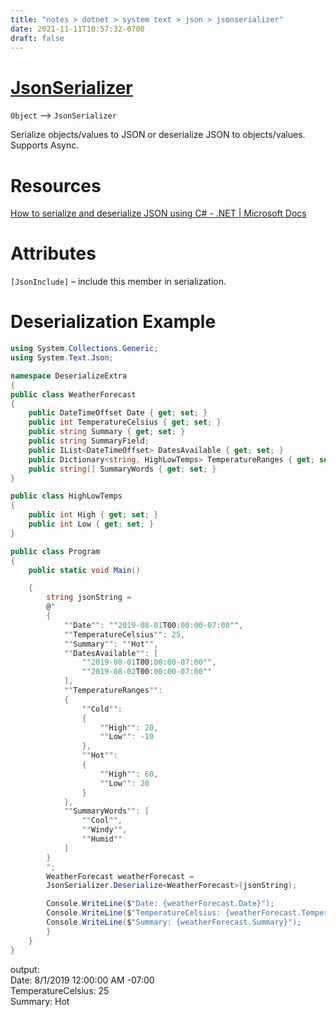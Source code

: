 ```yaml
---
title: "notes > dotnet > system text > json > jsonserializer"
date: 2021-11-11T10:57:32-0700
draft: false
---
```

# [JsonSerializer](https://docs.microsoft.com/en-us/dotnet/api/system.text.json.jsonserializer?view=net-6.0)
`Object` –> `JsonSerializer`  

Serialize objects/values to JSON or deserialize JSON to objects/values.  
Supports Async.  

# Resources
[How to serialize and deserialize JSON using C# - .NET | Microsoft Docs](https://docs.microsoft.com/en-us/dotnet/standard/serialization/system-text-json-how-to?pivots=dotnet-6-0)

# Attributes
`[JsonInclude]` – include this member in serialization.

# Deserialization Example
```cs
using System.Collections.Generic;
using System.Text.Json;

namespace DeserializeExtra 
{
public class WeatherForecast 
{
    public DateTimeOffset Date { get; set; }
    public int TemperatureCelsius { get; set; }
    public string Summary { get; set; }
    public string SummaryField;
    public IList<DateTimeOffset> DatesAvailable { get; set; }
    public Dictionary<string, HighLowTemps> TemperatureRanges { get; set; }
    public string[] SummaryWords { get; set; }
}

public class HighLowTemps 
{
    public int High { get; set; }
    public int Low { get; set; }
}

public class Program 
{
    public static void Main()

    {
        string jsonString =
        @"
        {
            ""Date"": ""2019-08-01T00:00:00-07:00"",
            ""TemperatureCelsius"": 25,
            ""Summary"": ""Hot"",
            ""DatesAvailable"": [
                ""2019-08-01T00:00:00-07:00"",
                ""2019-08-02T00:00:00-07:00""
            ],
            ""TemperatureRanges"": 
            {
                ""Cold"": 
                {
                    ""High"": 20,
                    ""Low"": -10
                },
                ""Hot"": 
                {
                    ""High"": 60,
                    ""Low"": 20
                }
            },
            ""SummaryWords"": [
                ""Cool"",
                ""Windy"",
                ""Humid""
            ]
        }
        ";
        WeatherForecast weatherForecast =
        JsonSerializer.Deserialize<WeatherForecast>(jsonString);

        Console.WriteLine($"Date: {weatherForecast.Date}");
        Console.WriteLine($"TemperatureCelsius: {weatherForecast.TemperatureCelsius}");
        Console.WriteLine($"Summary: {weatherForecast.Summary}");
        }
    }
}
```
output:  
Date: 8/1/2019 12:00:00 AM -07:00  
TemperatureCelsius: 25  
Summary: Hot  
